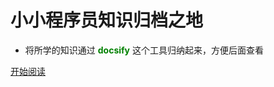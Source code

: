 # 小小程序员知识归档之地

- 将所学的知识通过 <font color="green"><b>docsify</b></font> 这个工具归纳起来，方便后面查看


<!-- <div class="classification">
  <div class="category">
    <div class="name">前端</div>
  </div>
  <div class="category">
    <div class="name">Nodejs</div>
  </div>
  <div class="category">
    <div class="name">Python</div>
  </div>
</div> 

<style>
.classification {
  display: flex;
  margin-top: 100px;
}
.category {
  flex: 1;
  height: 150px;
  color: #ffd500;
  padding: 20px;
}
.name {
  height: 100%;
  background: #6c48d7;
  border-radius: 5px;
  display: flex;
  align-items: center;
  justify-content: center;
  cursor: pointer;
}
</style> -->

[开始阅读](README.md)